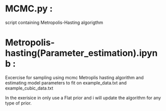 # MCMC.py : 
script containing Metropolis-Hasting algorigthm

# Metropolis-hasting(Parameter_estimation).ipynb :
Excercise for sampling using mcmc Metroplis hasting algorithm and estimating model parameters to fit on example_data.txt and example_cubic_data.txt

In the exerisice in only use a Flat prior and i will update the algorithm for any type of prior.
